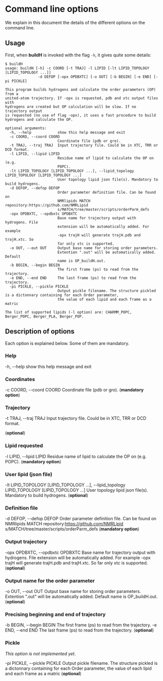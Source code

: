 # Command line options

We explain in this document the details of the different options on the command line. 

## Usage

First, when **buildH** is invoked with the flag `-h`, it gives quite some details:

```
$ buildH
usage: buildH [-h] -c COORD [-t TRAJ] -l LIPID [-lt LIPID_TOPOLOGY [LIPID_TOPOLOGY ...]]
               -d DEFOP [-opx OPDBXTC] [-o OUT] [-b BEGIN] [-e END] [-pi PICKLE]

This program builds hydrogens and calculate the order parameters (OP) from a
united-atom trajectory. If -opx is requested, pdb and xtc output files with
hydrogens are created but OP calculation will be slow. If no trajectory output
is requested (no use of flag -opx), it uses a fast procedure to build
hydrogens and calculate the OP.

optional arguments:
  -h, --help            show this help message and exit
  -c COORD, --coord COORD
                        Coordinate file (pdb or gro).
  -t TRAJ, --traj TRAJ  Input trajectory file. Could be in XTC, TRR or DCD format.
  -l LIPID, --lipid LIPID
                        Residue name of lipid to calculate the OP on (e.g.
                        POPC).
  -lt LIPID_TOPOLOGY [LIPID_TOPOLOGY ...], --lipid_topology LIPID_TOPOLOGY [LIPID_TOPOLOGY ...]
                        User topology lipid json file(s). Mandatory to build hydrogens.
  -d DEFOP, --defop DEFOP
                        Order parameter definition file. Can be found on
                        NMRlipids MATCH repository:https://github.com/NMRLipid
                        s/MATCH/tree/master/scripts/orderParm_defs
  -opx OPDBXTC, --opdbxtc OPDBXTC
                        Base name for trajectory output with hydrogens. File
                        extension will be automatically added. For example
                        -opx trajH will generate trajH.pdb and trajH.xtc. So
                        far only xtc is supported.
  -o OUT, --out OUT     Output base name for storing order parameters.
                        Extention ".out" will be automatically added. Default
                        name is OP_buildH.out.
  -b BEGIN, --begin BEGIN
                        The first frame (ps) to read from the trajectory.
  -e END, --end END     The last frame (ps) to read from the trajectory.
  -pi PICKLE, --pickle PICKLE
                        Output pickle filename. The structure pickled is a dictonnary containing for each Order parameter,
                        the value of each lipid and each frame as a matric

The list of supported lipids (-l option) are: CHARMM_POPC, Berger_POPC, Berger_PLA, Berger_POP.
```

## Description of options

Each option is explained below. Some of them are mandatory.

### Help

-h, --help            show this help message and exit

### Coordinates

-c COORD, --coord COORD
                        Coordinate file (pdb or gro).
(**mandatory option**)

### Trajectory 

-t TRAJ, --traj TRAJ  Input trajectory file. Could be in XTC, TRR or DCD format.

(**optional**)

### Lipid requested

-l LIPID, --lipid LIPID
                        Residue name of lipid to calculate the OP on (e.g.
                        POPC).
(**mandatory option**)

### User lipid (json file)

  -lt LIPID_TOPOLOGY [LIPID_TOPOLOGY ...], --lipid_topology LIPID_TOPOLOGY [LIPID_TOPOLOGY ...]
                        User topology lipid json file(s). Mandatory to build hydrogens.
(**optional**)

### Definition file

  -d DEFOP, --defop DEFOP
                        Order parameter definition file. Can be found on
                        NMRlipids MATCH repository:https://github.com/NMRLipid
                        s/MATCH/tree/master/scripts/orderParm_defs
(**mandatory option**)

### Output trajectory
  -opx OPDBXTC, --opdbxtc OPDBXTC
                        Base name for trajectory output with hydrogens. File
                        extension will be automatically added. For example
                        -opx trajH will generate trajH.pdb and trajH.xtc. So
                        far only xtc is supported.
(**optional**)

### Output name for the order parameter

  -o OUT, --out OUT     Output base name for storing order parameters.
                        Extention ".out" will be automatically added. Default
                        name is OP_buildH.out.
(**optional**)

### Precising beginning and end of trajectory

  -b BEGIN, --begin BEGIN
                        The first frame (ps) to read from the trajectory.
  -e END, --end END     The last frame (ps) to read from the trajectory.
(**optional**)

### Pickle

*This option is not implemented yet*.

  -pi PICKLE, --pickle PICKLE
                        Output pickle filename. The structure pickled is a dictonnary containing for each Order parameter,
                        the value of each lipid and each frame as a matric
(**optional**)
